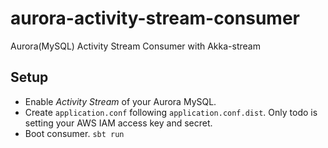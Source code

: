 # aurora-activity-stream-consumer

Aurora(MySQL) Activity Stream Consumer with Akka-stream

## Setup

- Enable *Activity Stream* of your Aurora MySQL.
- Create `application.conf` following `application.conf.dist`. Only todo is setting your AWS IAM access key and secret.
- Boot consumer. `sbt run`

